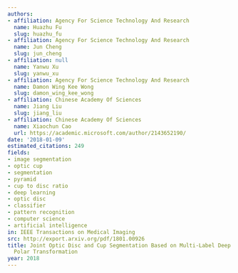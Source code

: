 ```yaml
---
authors:
- affiliation: Agency For Science Technology And Research
  name: Huazhu Fu
  slug: huazhu_fu
- affiliation: Agency For Science Technology And Research
  name: Jun Cheng
  slug: jun_cheng
- affiliation: null
  name: Yanwu Xu
  slug: yanwu_xu
- affiliation: Agency For Science Technology And Research
  name: Damon Wing Kee Wong
  slug: damon_wing_kee_wong
- affiliation: Chinese Academy Of Sciences
  name: Jiang Liu
  slug: jiang_liu
- affiliation: Chinese Academy Of Sciences
  name: Xiaochun Cao
  url: https://academic.microsoft.com/author/2143652190/
date: '2018-01-09'
estimated_citations: 249
fields:
- image segmentation
- optic cup
- segmentation
- pyramid
- cup to disc ratio
- deep learning
- optic disc
- classifier
- pattern recognition
- computer science
- artificial intelligence
in: IEEE Transactions on Medical Imaging
src: http://export.arxiv.org/pdf/1801.00926
title: Joint Optic Disc and Cup Segmentation Based on Multi-Label Deep Network and
  Polar Transformation
year: 2018
---
```

